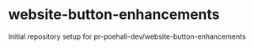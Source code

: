 # website-button-enhancements

Initial repository setup for pr-poehali-dev/website-button-enhancements